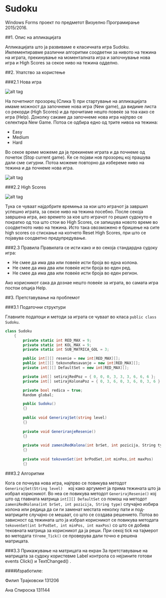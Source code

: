 # Sudoku
Windows Forms проект по предметот Визуелно Програмирање 2015/2016.

##1.	Опис на апликацијата

Апликацијата што ја развиваме е класичната игра Sudoku. Имлементиравме различни алгоритми соодветни за нивото на тежина на играта, прекинување на моменталната игра и започнување нова игра и High Scores за секое ниво на тежина одделно.

##2.	Упатство за користење

###2.1 Нова игра

![alt tag](http://i1376.photobucket.com/albums/ah31/Ana_Spiroska/slika1_zpsgz9s2eid.jpg)
 
На почетниот прозорец (Слика 1) при стартување на апликацијата имаме можност да започнеме нова игра (New game), да видиме листа со рекорди (High Scores) и да прочитаме нешто повеќе за тоа како се игра (Help).
Доколку сакаме да започнеме нова игра најпрво се селектира New Game. Потоа се одбира едно од трите нивоа на тежина:
*	Easy
*	Medium
*	Hard

Во секое време можеме да ја прекинеме играта и да почнеме од почеток (Stop current game). Ќе се појави нов прозорец кој прашува дали сме сигурни. Потоа можеме повторно да избереме ниво на тежина и да почнеме нова игра.

![alt tag](http://i1376.photobucket.com/albums/ah31/Ana_Spiroska/slika3_zpszozxqxfp.png)

###2.2	High Scores


![alt tag](http://i1376.photobucket.com/albums/ah31/Ana_Spiroska/slika2_zpsqgvxgboq.jpg)
  
Тука се чуваат најдобрите времиња за кои што играчот ја завршил успешно играта, за секое ниво на тежина посебно. После секоја завршена игра, ако времето за кое што играчот го решил судокуто е пократко од тоа што стои во High Scores, се запишува новото време во соодветното ниво на тежина. Исто така овозможено е бришење на сите high scores со стискање на копчето Reset High Scores, при што се појавува соодветно предупредување.


###2.3	Правила
Правилата се исти како и во секоја стандардна судоку игра:
* Не смее да има два или повеќе исти броја во една колона.
* Не смее да има два или повеќе исти броја во еден ред.
* Не смее да има два или повеќе исти броја во еден регион.

Ако корисникот сака да дознае нешто повеќе за играта, во самата игра постои опција Help.

##3.	Претставување на проблемот

###3.1	Податочни структури

Главните податоци и методи за играта се чуваат во класа ``` public class Sudoku ```.

``` c#
class Sudoku
    {
        private static int RED_MAX = 9;
        private static int KOL_MAX = 9;
        private static int SUB_MATRICA_GOL = 3;

        public int[][] resenie = new int[RED_MAX][];
        public int[][] tekovnoResavanje = new int[RED_MAX][];
        private int[][] DefaultSet = new int[RED_MAX][];

        private int[] setirajRedPoz = { 0, 0, 0, 3, 3, 3, 6, 6, 6 };
        private int[] setirajKolonaPoz = { 0, 3, 6, 0, 3, 6, 0, 3, 6 };

        private bool redica = true;
        Random global;

        public Sudoku()
        {}
        
        public void GenerirajSet(string level)
        {}
        
        private void GeneriranjeResenie()
        {}
        
        private void zameniRedKolona(int brSet, int pozicija, String type)
        {}
        
        private void tekovenSet(int brPodSet,int minPos,int maxPos)
        {}
```

###3.2	Алгоритми

Кога се почнува нова игра, најпрво се повикува методот ```GenerirajSet(String level)  ``` кој како аргумент ја прима тежината што ја избрал корисникот. Во неа се повикува методот ``` GenerirajResenie() ``` кој што од главната матрица ``` int[][] DefaultSet ``` со помош на методот ``` zameniRedKolona(int brSet, int pozicija, String type) ``` случајно избира колона или редица да си ги заменат местата неколку пати и под-матриците случајно се мешаат, со што се создава решението. Потоа во зависност од тежината што ја избрал корисникот се повикува методата ``` tekovenSet(int brPodSet, int minPos, int maxPos) ``` со што се добива тековната матрица за корисникот да ја реши. При секој tick на тајмерот во методата ``` tVreme_Tick() ``` се проверува дали точно е решена матрицата.

###3.3	Прикажување на матрицата на екран
За претставување на матрицата за судоку користевме Label контрола со нејзините готови events Click() и TextChanged() .

####Изработиле: 

Филип Трајковски 131206

Ана Спироска 131144





